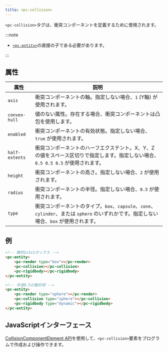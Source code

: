 ```yaml
---
title: <pc-collision>
---
```


`<pc-collision>`タグは、衝突コンポーネントを定義するために使用されます。

:::note

* [`<pc-entity>`](../pc-entity)の直接の子である必要があります。

:::

## 属性

<div className="nowrap-first-col">

| 属性 | 説明 |
| --- | --- |
| `axis` | 衝突コンポーネントの軸。指定しない場合、`1` (Y軸) が使用されます。 |
| `convex-hull` | 値のない属性。存在する場合、衝突コンポーネントは凸包を使用します。 |
| `enabled` | 衝突コンポーネントの有効状態。指定しない場合、`true` が使用されます。 |
| `half-extents` | 衝突コンポーネントのハーフエクステント。X、Y、Z の値をスペース区切りで指定します。指定しない場合、`0.5 0.5 0.5` が使用されます。 |
| `height` | 衝突コンポーネントの高さ。指定しない場合、`2` が使用されます。 |
| `radius` | 衝突コンポーネントの半径。指定しない場合、`0.5` が使用されます。 |
| `type` | 衝突コンポーネントのタイプ。`box`、`capsule`、`cone`、`cylinder`、または `sphere` のいずれかです。指定しない場合、`box` が使用されます。 |

</div>

## 例

```html
<!-- 静的1x1x1ボックス -->
<pc-entity>
    <pc-render type="box"></pc-render>
    <pc-collision></pc-collision>
    <pc-rigidbody></pc-rigidbody>
</pc-entity>

<!-- 半径0.5の動的球 -->
<pc-entity>
    <pc-render type="sphere"></pc-render>
    <pc-collision type="sphere"></pc-collision>
    <pc-rigidbody type="dynamic"></pc-rigidbody>
</pc-entity>
```

## JavaScriptインターフェース

[CollisionComponentElement API](https://api.playcanvas.com/classes/EngineWebComponents.CollisionComponentElement.html)を使用して、`<pc-collision>`要素をプログラムで作成および操作できます。
